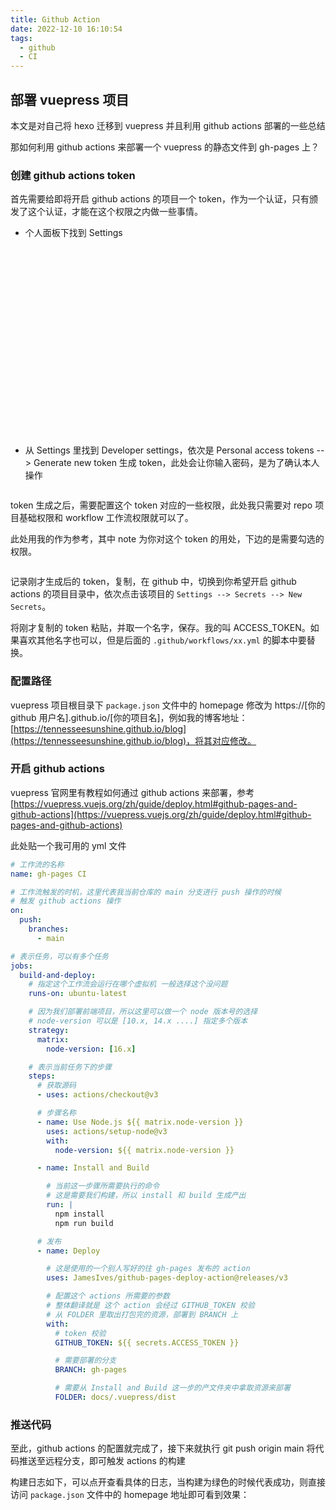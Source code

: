 ```yaml
---
title: Github Action
date: 2022-12-10 16:10:54
tags:
  - github
  - CI
---
```


## 部署 vuepress 项目

本文是对自己将 hexo 迁移到 vuepress 并且利用 github actions 部署的一些总结

那如何利用 github actions 来部署一个 vuepress 的静态文件到 gh-pages 上？

### 创建 github actions token

首先需要给即将开启 github actions 的项目一个 token，作为一个认证，只有颁发了这个认证，才能在这个权限之内做一些事情。

- 个人面板下找到 Settings

<img :src="$withBase('/assets/images/github-actions/home_setting.png')" height="300px">

- 从 Settings 里找到 Developer settings，依次是 Personal access tokens --> Generate new token 生成 token，此处会让你输入密码，是为了确认本人操作

<img :src="$withBase('/assets/images/github-actions/dev_setting.png')">

token 生成之后，需要配置这个 token 对应的一些权限，此处我只需要对 repo 项目基础权限和 workflow 工作流权限就可以了。

此处用我的作为参考，其中 note 为你对这个 token 的用处，下边的是需要勾选的权限。

<img :src="$withBase('/assets/images/github-actions/token_info.png')">

记录刚才生成后的 token，复制，在 github 中，切换到你希望开启 github actions 的项目目录中，依次点击该项目的 `Settings --> Secrets --> New Secrets`。

将刚才复制的 token 粘贴，并取一个名字，保存。我的叫 ACCESS_TOKEN。如果喜欢其他名字也可以，但是后面的 `.github/workflows/xx.yml` 的脚本中要替换。

### 配置路径

vuepress 项目根目录下 `package.json` 文件中的 homepage 修改为 https://[你的 github 用户名].github.io/[你的项目名]，例如我的博客地址：[https://tennesseesunshine.github.io/blog](https://tennesseesunshine.github.io/blog)，将其对应修改。

### 开启 github actions

vuepress 官网里有教程如何通过 github actions 来部署，参考[https://vuepress.vuejs.org/zh/guide/deploy.html#github-pages-and-github-actions](https://vuepress.vuejs.org/zh/guide/deploy.html#github-pages-and-github-actions)

此处贴一个我可用的 yml 文件

```yml
# 工作流的名称
name: gh-pages CI

# 工作流触发的时机，这里代表我当前仓库的 main 分支进行 push 操作的时候
# 触发 github actions 操作
on:
  push:
    branches:
      - main

# 表示任务，可以有多个任务
jobs:
  build-and-deploy:
    # 指定这个工作流会运行在哪个虚拟机 一般选择这个没问题
    runs-on: ubuntu-latest

    # 因为我们部署前端项目，所以这里可以做一个 node 版本号的选择
    # node-version 可以是 [10.x, 14.x ....] 指定多个版本
    strategy:
      matrix:
        node-version: [16.x]

    # 表示当前任务下的步骤
    steps:
      # 获取源码
      - uses: actions/checkout@v3

      # 步骤名称
      - name: Use Node.js ${{ matrix.node-version }}
        uses: actions/setup-node@v3
        with:
          node-version: ${{ matrix.node-version }}

      - name: Install and Build

        # 当前这一步骤所需要执行的命令
        # 这是需要我们构建，所以 install 和 build 生成产出
        run: |
          npm install
          npm run build

      # 发布
      - name: Deploy

        # 这是使用的一个别人写好的往 gh-pages 发布的 action
        uses: JamesIves/github-pages-deploy-action@releases/v3

        # 配置这个 actions 所需要的参数
        # 整体翻译就是 这个 action 会经过 GITHUB_TOKEN 校验
        # 从 FOLDER 里取出打包完的资源，部署到 BRANCH 上
        with:
          # token 校验
          GITHUB_TOKEN: ${{ secrets.ACCESS_TOKEN }}

          # 需要部署的分支
          BRANCH: gh-pages

          # 需要从 Install and Build 这一步的产文件夹中拿取资源来部署
          FOLDER: docs/.vuepress/dist
```

### 推送代码

至此，github actions 的配置就完成了，接下来就执行 git push origin main 将代码推送至远程分支，即可触发 actions 的构建

构建日志如下，可以点开查看具体的日志，当构建为绿色的时候代表成功，则直接访问 `package.json` 文件中的 homepage 地址即可看到效果：

<img :src="$withBase('/assets/images/github-actions/actions_log.png')">